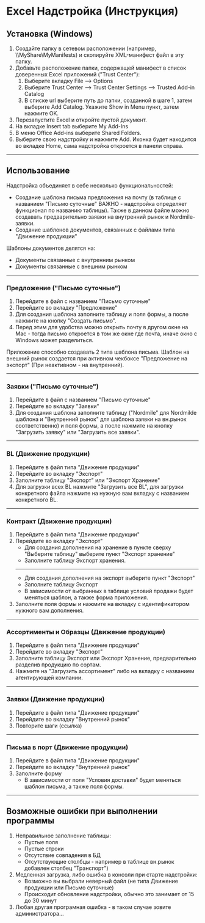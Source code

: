# Excel Надстройка (Инструкция)

## Установка (Windows)

1. Создайте папку в сетевом расположении (например, \\\MyShare\MyManifests) и скопируйте XML-манифест файл в эту папку.
2. Добавьте расположение папки, содержащей манифест в список доверенных Excel приложений ("Trust Center"):
    1. Выберите вкладку File --> Options
    2. Выберите Trust Center --> Trust Center Settings --> Trusted Add-in Catalog
    3. В списке url выберите путь до папки, созданной в шаге 1, затем выберите Add Catalog. Укажите Show in Menu пункт, затем нажмите OK.
3. Перезапустите Excel и откройте пустой документ.
4. На вкладке Insert tab выберите My Add-Ins
5. В меню Office Add-ins выберите Shared Folders.
6. Выберите свою надстройку и нажмите Add. Иконка будет находится во вкладке Home, сама надстройка откроется в панели справа.

---

## Использование

Надстройка объединяет в себе несколько функциональностей:

-   Создание шаблона письма предложения на почту (в таблице с названием "Письмо суточные" ВАЖНО - надстройка определяет функционал по названию таблицы). Также в данном файле можно создавать предварительно заявки на внутренний рынок и Nordmile-заявки.
-   Создание шаблонов документов, связанных с файлами типа "Движение продукции"

Шаблоны документов делятся на:

-   Документы связанные с внутренним рынком
-   Документы связанные с внешним рынком

---

### Предложение ("Письмо суточные")

1. Перейдите в файл с названием "Письмо суточные"
2. Перейдите во вкладку "Предложение"
3. Для создания шаблона заполните таблицу и поля формы, а после нажмите на кнопку "Создать письмо".
4. Перед этим для удобства можно открыть почту в другом окне на Mac - тогда письмо откроется в том же окне где почта, иначе окно с Windows может разделиться.

Приложение способно создавать 2 типа шаблона письма. Шаблон на внешний рынок создается при активном чекбоксе "Предложение на экспорт" (При неактивном - на внутренний).

---

### Заявки ("Письмо суточные")

1. Перейдите в файл с названием "Письмо суточные"
2. Перейдите во вкладку "Заявки"
3. Для создания шаблона заполните таблицу ("Nordmile" для Nordmilde шаблона и "Внутренний рынок" для шаблона заявки на вн.рынок соответственно) и поля формы, а после нажмите на кнопку "Загрузить заявку" или "Загрузить все заявки".

---

### BL (Движение продукции)

1. Перейдите в файл типа "Движение продукции"
2. Перейдите во вкладку "Экспорт"
3. Заполните таблицу "Экспорт" или "Экспорт Хранение"
4. Для загрузки всех BL нажмите "Загрузить все BL", для загрузки конкретного файла нажмите на нужную вам вкладку с названием конкретного BL.

---

### Контракт (Движение продукции)

1. Перейдите в файл типа "Движение продукции"
2. Перейдите во вкладку "Экспорт"
    - Для создания дополнения на хранение в пункте сверху "Выберите таблицу" выберите пункт "Экспорт хранение"
    - Заполните таблицу Экспорт хранения.
    ***
    - Для создания дополнения на экспорт выберите пункт "Экспорт"
    - Заполните таблицу Экспорт
    - В зависимости от выбранных в таблице условий продажи будет меняться шаблон, а также форма приложения.
3. Заполните поля формы и нажмите на вкладку с идентификатором нужного вам дополнения.

---

### Ассортименты и Образцы (Движение продукции)

1. Перейдите в файл типа "Движение продукции"
2. Перейдите во вкладку "Экспорт"
3. Заполните таблицу Экспорт или Экспорт Хранение, предварительно разделив продукцию по сортам.
4. Нажмите на "Загрузить ассортимент" либо на вкладку с названием агентирующей компании.

---

### Заявки (Движение продукции)

1. Перейдите в файл типа "Движение продукции"
2. Перейдите во вкладку "Внутренний рынок"
3. Повторите шаги (ссылка)

---

### Письма в порт (Движение продукции)

1. Перейдите в файл типа "Движение продукции"
2. Перейдите во вкладку "Внутренний рынок"
3. Заполните форму
    - В зависимости от поля "Условия доставки" будет меняться шаблон письма, а также поля формы.

---

## Возможные ошибки при выполнении программы

1. Неправильное заполнение таблицы:
    - Пустые поля
    - Пустые строки
    - Отсутствие совпадения в БД
    - Отсутствующие столбцы - например в таблице вн.рынок добавлен столбец "Транспорт")
2. Медленная загрузка, либо ошибка в консоли при старте надстройки:
    - Возможно вы выбрали неверный файл (не типа Движение продукции или Письмо суточные)
    - Происходит обновление надстройки, обычно это занимает от 15 до 30 минут
3. Любая другая програмная ошибка - в таком случае зовите администратора...
